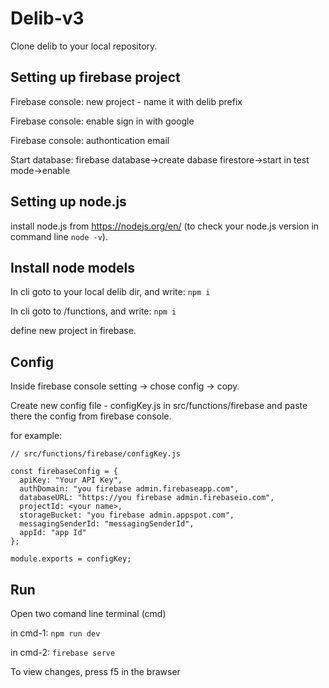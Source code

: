 # Delib-v3
Clone delib to your local repository. 

## Setting up firebase project
Firebase console: new project - name it with delib prefix

Firebase console: enable sign in with google 

Firebase console: authontication email 

Start database: firebase database->create dabase firestore->start in test mode->enable


## Setting up node.js
install node.js from https://nodejs.org/en/ (to check your node.js version in command line ```node -v```). 


## Install node models

In cli goto to your local delib dir, and write: ```npm i```

In cli goto to /functions, and write: ```npm i``` 

define new project in firebase. 



## Config
Inside firebase console setting -> chose config -> copy.

Create new config file - configKey.js in src/functions/firebase and paste there the config from firebase console. 

for example: 
```
// src/functions/firebase/configKey.js

const firebaseConfig = {
  apiKey: "Your API Key",
  authDomain: "you firebase admin.firebaseapp.com",
  databaseURL: "https://you firebase admin.firebaseio.com",
  projectId: <your name>,
  storageBucket: "you firebase admin.appspot.com",
  messagingSenderId: "messagingSenderId",
  appId: "app Id"
};

module.exports = configKey;

```

## Run
Open two comand line terminal (cmd)

in cmd-1: ```npm run dev ```

in cmd-2: ```firebase serve```

To view changes, press f5 in the brawser